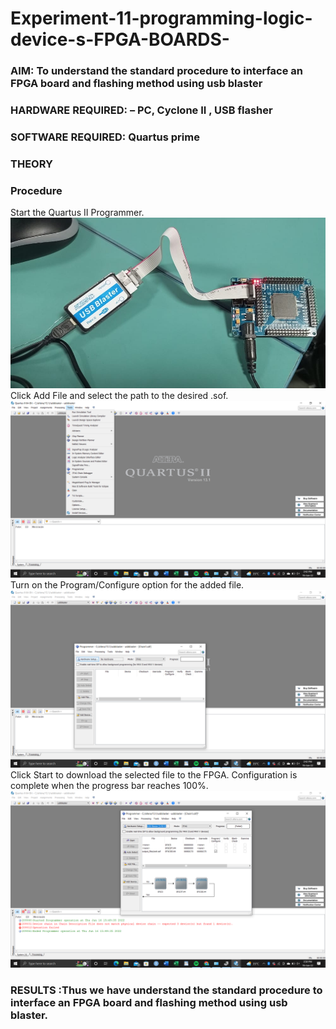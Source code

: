 # Experiment-11-programming-logic-device-s-FPGA-BOARDS-
 ### AIM: To understand the standard procedure to interface an FPGA board and flashing method using usb blaster 

### HARDWARE REQUIRED:  – PC, Cyclone II , USB flasher
### SOFTWARE REQUIRED:   Quartus prime
### THEORY 

### Procedure 
Start the Quartus II Programmer.
![](https://github.com/VishalGowthaman/Experiment-11-programming-logic-device-s-FPGA-BOARDS-/blob/main/WhatsApp%20Image%202022-06-16%20at%204.06.22%20PM.jpeg)
Click Add File and select the path to the desired .sof.
![](https://github.com/VishalGowthaman/Experiment-11-programming-logic-device-s-FPGA-BOARDS-/blob/main/Screenshot%20(57).png)
Turn on the Program/Configure option for the added file.
![](https://github.com/VishalGowthaman/Experiment-11-programming-logic-device-s-FPGA-BOARDS-/blob/main/Screenshot%20(58).png)
Click Start to download the selected file to the FPGA. Configuration is complete when the progress bar reaches 100%.
![](https://github.com/VishalGowthaman/Experiment-11-programming-logic-device-s-FPGA-BOARDS-/blob/main/Screenshot%20(59).png)
 






### RESULTS :Thus we have understand the standard procedure to interface an FPGA board and flashing method using usb blaster. 
